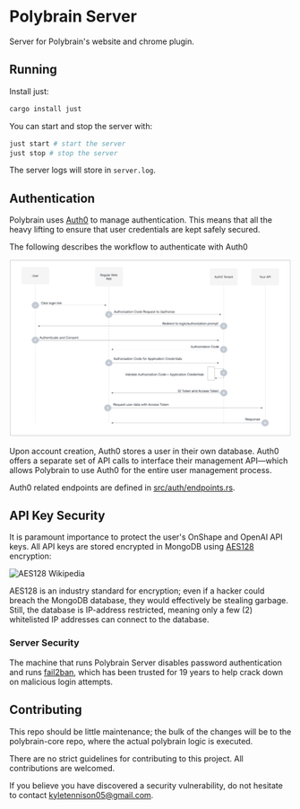 # Polybrain Server

Server for Polybrain's website and chrome plugin.

## Running

Install just:

```sh
cargo install just
```

You can start and stop the server with:

```sh
just start # start the server
just stop # stop the server
```

The server logs will store in `server.log`.

## Authentication

Polybrain uses [Auth0](https://auth0.com/) to manage authentication. This means that all the heavy
lifting to ensure that user credentials are kept safely secured.

The following describes the workflow to authenticate with Auth0

![Auth0 workflow](.github/media/auth0.png)

Upon account creation, Auth0 stores a user in their own database. Auth0 offers a separate set of API calls to interface their management API—which allows Polybrain to use Auth0 for the entire user management process.

Auth0 related endpoints are defined in [src/auth/endpoints.rs](src/auth/endpoints.rs).

## API Key Security

It is paramount importance to protect the user's OnShape and OpenAI API keys. All API keys are stored encrypted in MongoDB using [AES128](https://en.wikipedia.org/wiki/Advanced_Encryption_Standard) encryption:

![AES128 Wikipedia](https://upload.wikimedia.org/wikipedia/commons/thumb/5/50/AES_%28Rijndael%29_Round_Function.png/500px-AES_%28Rijndael%29_Round_Function.png)

AES128 is an industry standard for encryption; even if a hacker could breach the MongoDB database, they would effectively be stealing garbage. Still, the database is IP-address restricted, meaning only a few (2) whitelisted IP addresses can connect to the database.

### Server Security

The machine that runs Polybrain Server disables password authentication and runs [fail2ban](https://github.com/fail2ban/fail2ban), which has been trusted for 19 years to help crack down on malicious login attempts.

## Contributing

This repo should be little maintenance; the bulk of the changes will be to the polybrain-core repo, where the actual polybrain logic is executed.

There are no strict guidelines for contributing to this project. All contributions are welcomed.

If you believe you have discovered a security vulnerability, do not hesitate to contact [kyletennison05@gmail.com](mailto:kyletennison05@gmail.com).
